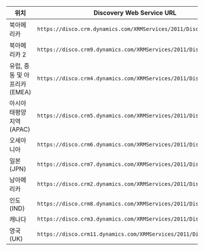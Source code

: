 |위치|Discovery Web Service URL|
|--------------|-------------------------------| 
|북아메리카|`https://disco.crm.dynamics.com/XRMServices/2011/Discovery.svc`|
|북아메리카 2|`https://disco.crm9.dynamics.com/XRMServices/2011/Discovery.svc`|
|유럽, 중동 및 아프리카(EMEA)|`https://disco.crm4.dynamics.com/XRMServices/2011/Discovery.svc`|
|아시아 태평양 지역(APAC)|`https://disco.crm5.dynamics.com/XRMServices/2011/Discovery.svc`|
|오세아니아|`https://disco.crm6.dynamics.com/XRMServices/2011/Discovery.svc`|
|일본(JPN)|`https://disco.crm7.dynamics.com/XRMServices/2011/Discovery.svc`|
|남아메리카|`https://disco.crm2.dynamics.com/XRMServices/2011/Discovery.svc`|
|인도(IND)|`https://disco.crm8.dynamics.com/XRMServices/2011/Discovery.svc`|
|캐나다|`https://disco.crm3.dynamics.com/XRMServices/2011/Discovery.svc`|
|영국(UK)|`https://disco.crm11.dynamics.com/XRMServices/2011/Discovery.svc`|